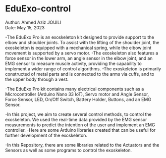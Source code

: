 # EduExo-control

Author: Ahmed Aziz JOUILI  
Date: May 15, 2023

-The EduExo Pro is an exoskeleton kit designed to provide support to the elbow and shoulder joints. To assist with the lifting of the shoulder joint, the exoskeleton is equipped with a mechanical spring, while the elbow joint movement is supported by a servo motor. 
-The exoskeleton also features a force sensor in the lower arm, an angle sensor in the elbow joint, and an EMG sensor to measure muscle activity, providing the capability to implement a wider range of control algorithms. 
-The exoskeleton is primarily constructed of metal parts and is connected to the arms via cuffs, and to the upper body through a vest.

-The EduExo Pro kit contains many electrical components such as a Microcontroller (Arduino Nano 33 IoT), Servo motor and Angle Sensor, Force Sensor, LED, On/Off Switch, Battery Holder, Buttons, and an EMG Sensor.

-In this project, we aim to create several control methods, to control the exoskeleton. We used the real-time data provided by the EMG sensor measurements to predict the intention of the user and implement an EMG controller.
-Here are some Arduino libraries created that can be useful for further development of the exoskeleton.

-In this Repository, there are some libraries related to the Actuators and the Sensors as well as some programs to control the exoskeleton.